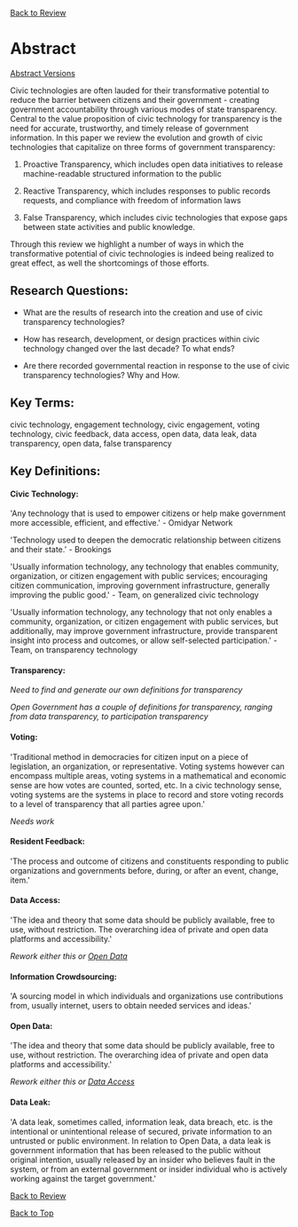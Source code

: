 [Back to Review](../SR-WorkingReview-25072017-jmb.md)

# Abstract

[Abstract Versions](abstract-versioning.md)

Civic technologies are often lauded for their transformative potential to reduce the barrier between citizens and their government - creating government accountability through various modes of state transparency. Central to the value proposition of civic technology for transparency is the need for accurate, trustworthy, and timely release of government information. In this paper we review the evolution and growth of civic technologies that capitalize on three forms of government transparency:

1. Proactive Transparency, which includes open data initiatives to release machine-readable structured information to the public

2. Reactive Transparency, which includes responses to public records requests, and compliance with freedom of information laws

3. False Transparency, which includes civic technologies that expose gaps between state activities and public knowledge.

Through this review we highlight a number of ways in which the transformative potential of civic technologies is indeed being realized to great effect, as well the shortcomings of those efforts.


## Research Questions:

* What are the results of research into the creation and use of civic transparency technologies?

* How has research, development, or design practices within civic technology changed over the last decade? To what ends?

* Are there recorded governmental reaction in response to the use of civic transparency technologies? Why and How.


## Key Terms:
civic technology, engagement technology, civic engagement, voting technology, civic feedback, data access, open data, data leak, data transparency, open data, false transparency

## Key Definitions:
#### Civic Technology:
'Any technology that is used to empower citizens or help make government more accessible, efficient, and effective.' - Omidyar Network

'Technology used to deepen the democratic relationship between citizens and their state.' - Brookings

'Usually information technology, any technology that enables community, organization, or citizen engagement with public services; encouraging citizen communication, improving government infrastructure, generally improving the public good.' - Team, on generalized civic technology

'Usually information technology, any technology that not only enables a community, organization, or citizen engagement with public services, but additionally, may improve government infrastructure, provide transparent insight into process and outcomes, or allow self-selected participation.' - Team, on transparency technology

#### Transparency:
*Need to find and generate our own definitions for transparency*

*Open Government has a couple of definitions for transparency, ranging from data transparency, to participation transparency*

#### Voting:
'Traditional method in democracies for citizen input on a piece of legislation, an organization, or representative. Voting systems however can encompass multiple areas, voting systems in a mathematical and economic sense are how votes are counted, sorted, etc. In a civic technology sense, voting systems are the systems in place to record and store voting records to a level of transparency that all parties agree upon.'

*Needs work*

#### Resident Feedback:
'The process and outcome of citizens and constituents responding to public organizations and governments before, during, or after an event, change, item.'

#### Data Access:
'The idea and theory that some data should be publicly available, free to use, without restriction. The overarching idea of private and open data platforms and accessibility.'

*Rework either this or [Open Data](#open-data)*

#### Information Crowdsourcing:
'A sourcing model in which individuals and organizations use contributions from, usually internet, users to obtain needed services and ideas.'

#### Open Data:
'The idea and theory that some data should be publicly available, free to use, without restriction. The overarching idea of private and open data platforms and accessibility.'

*Rework either this or [Data Access](#data-access)*

#### Data Leak:
'A data leak, sometimes called, information leak, data breach, etc. is the intentional or unintentional release of secured, private information to an untrusted or public environment. In relation to Open Data, a data leak is government information that has been released to the public without original intention, usually released by an insider who believes fault in the system, or from an external government or insider individual who is actively working against the target government.'

[Back to Review](../SR-WorkingReview-25072017-jmb.md)

[Back to Top](#abstract)
